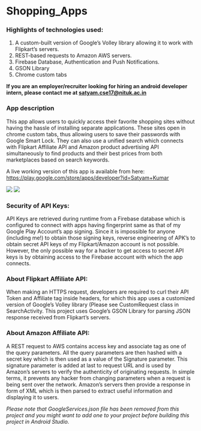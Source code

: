 # Shopping_Apps


### Highlights of technologies used:
1.	A custom-built version of Google’s Volley library allowing it to work with Flipkart’s servers.
2.	REST-based requests to Amazon AWS servers.
3.	Firebase Database, Authentication and Push Notifications.
4.	GSON Library
5.	Chrome custom tabs

**If you are an employer/recruiter looking for hiring an android developer intern, please contact me at satyam.cse17@nituk.ac.in**


### App description 
This app allows users to quickly access their favorite shopping sites without having the hassle of installing separate applications. These sites open in chrome custom tabs, thus allowing users to save their passwords with Google Smart Lock. 
They can also use a unified search which connects with Flipkart Affiliate API and Amazon product advertising API simultaneously to find products and their best prices from both marketplaces based on search keywords.

A live working version of this app is available from here: https://play.google.com/store/apps/developer?id=Satyam+Kumar

![  ](https://lh3.googleusercontent.com/kK8tg13ae7td6O52QNzIAWw5Ssnz-ZM6XqcPWEh2W27t-IEVRFUvPXuDUq-352vVR1c=w1440-h620-rw)   ![  ](https://lh3.googleusercontent.com/uTv4BXP8NTYTyvCtvSGVDm6_UFNgQrHvVuA0g4Kopno-SJaV4j1XJobnvJPFz6Ze9QQ=w1440-h620-rw)  

### Security of API Keys: 
API Keys are retrieved during runtime from a Firebase database which is configured to connect with apps having fingerprint same as that of my Google Play Account’s app signing. Since it is impossible for anyone (including me!) to obtain those signing keys, reverse engineering of APK’s to obtain secret API keys of my Flipkart/Amazon account is not possible. However, the only possible way for a hacker to get access to secret API keys is by obtaining access to the Firebase account with which the app connects.

### About Flipkart Affiliate API: 
When making an HTTPS request, developers are required to curl their API Token and Affiliate tag inside headers, for which this app uses a customized version of Google’s Volley library (Please see CustomRequest class in SearchActivity. This project uses Google’s GSON Library for parsing JSON response received from Flipkart’s servers.

### About Amazon Affiliate API: 
A REST request to AWS contains access key and associate tag as one of the query parameters. All the query parameters are then hashed with a secret key which is then used as a value of the Signature parameter. This signature parameter is added at last to request URL and is used by Amazon’s servers to verify the authenticity of originating requests. In simple terms, it prevents any hacker from changing parameters when a request is being sent over the network. Amazon’s servers then provide a response in form of XML which is then parsed to extract useful information and displaying it to users. 

*Please note that GoogleServices.json file has been removed from this project and you might want to add one to your project before building this project in Android Studio.*
